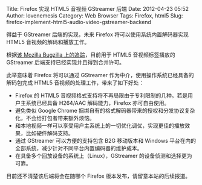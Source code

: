 Title: Firefox 实现 HTML5 音视频 GStreamer 后端
Date: 2012-04-23 05:52
Author: lovenemesis
Category: Web Browser
Tags: Firefox, html5
Slug: firefox-implement-html5-audio-video-gstreamer-backend

得益于 GStreamer 后端的实现，未来 Firefox 将可以使用系统内置解码器实现
HTML5 音视频的解码和播放工作。

根据[该 Mozilla Bugzilla
上的追踪](https://bugzilla.mozilla.org/show_bug.cgi?id=422540)，目前用于
HTML5 音视频标签播放的 GStreamer 后端支持已经实现并且得到合并许可。

此举意味着 Firefox 将可以通过 GStreamer
作为中介，使用操作系统已经具备的解码包完成 HTML5
音视频的处理工作，带来了如下好处：

-   Firefox 的 HTML5
    音视频格式支持将不再局限由于专利限制的几种。若是用户主系统已经具备
    H264/AAC 解码能力，Firefox 亦可自由使用。
-   避免类似 Google Chrome
    捆绑自有的格式解码器带来的授权和分发协议复杂化，不会给打包者带来额外烦恼。
-   和本地视频一样可以享受用户主系统上的一切优化调优，实现更佳的播放效果，比如硬件解码支持。
-   通过 GStreamer 可以方便的支持包含 B2G 移动版本和 Windows
    平台在内的全部系统，减少针对不同平台内置编码器的维护成本。
-   在具备多个回放设备的系统上（Linux），GStreamer
    的设备侦测和选择更为可靠。

目前还不清楚该后端将会在随哪个 Firefox 版本发布，请留意本站的后续报道。
